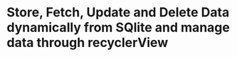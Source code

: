 # Store, Fetch, Update and Delete Data dynamically from SQlite and manage data through recyclerView
